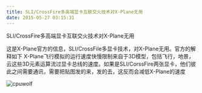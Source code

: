 ```yaml
---
title: SLI/CrossFire多高端显卡互联交火技术对X-Plane无用
date: 2015-05-27 03:15:31
---
```


SLI/CrossFire多高端显卡互联交火技术对X-Plane无用






这是X-Plane官方的信息，SLI/CrossFile多显卡技术，对X-Plane无用。官方的解释如下
X-Plane飞行模拟的运行速度快慢限制来自于3D模型，包括飞行，地景，云这些3D元素运算流过显卡总线的速度。如果是SLI/CorssFire两张显卡，他们彼此之间需要通讯，需要把贴图发的来，发的去，这反而会减低X-Plane的速度

![cpuwolf](/images/data/attachment/201505/27/105503dpsemllklskmggsh.jpg)


